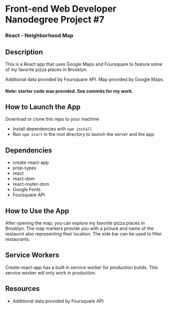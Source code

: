 # Front-end Web Developer Nanodegree Project #7

### React - Neighborhood Map

## Description
This is a React app that uses Google Maps and Foursquare to feature some of my favorite pizza places in Brooklyn.

Additional data provided by Foursquare API.
Map provided by Google Maps.

#### Note: starter code was provided. See commits for my work.


## How to Launch the App
Download or clone this repo to your machine
- Install dependencies with `npm install`
- Run `npm start` in the root directory to launch the server and the app

## Dependencies
- create-react-app
- prop-types
- react
- react-dom
- react-router-dom
- Google Fonts
- Foursquare API

## How to Use the App
After opening the map, you can explore my favorite pizza places in Brooklyn. The map markers provide you with a picture and name of the restaurnt also representing their location. The side bar can be used to filter restaurants.

## Service Workers
Create-react-app has a built in service worker for production builds. This service worker will only work in production.

## Resources
- Additional data provided by Foursquare API.
